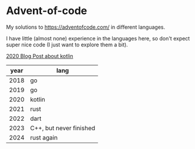 # Advent-of-code

My solutions to https://adventofcode.com/ in different languages.

I have little (almost none) experience in the languages here, so don't expect super nice code (I just want to explore them a bit).

[2020 Blog Post about kotlin](https://pin3da.github.io/posts/advent-of-kotlin/)

|year|lang|
|----|----|
|2018|go|
|2019|go|
|2020|kotlin|
|2021|rust|
|2022|dart|
|2023| C++, but never finished|
|2024|rust again|